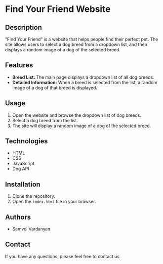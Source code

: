 # Find Your Friend Website

## Description

"Find Your Friend" is a website that helps people find their perfect pet. The site allows users to select a dog breed from a dropdown list, and then displays a random image of a dog of the selected breed.

## Features

- **Breed List:** The main page displays a dropdown list of all dog breeds.
- **Detailed Information:** When a breed is selected from the list, a random image of a dog of that breed is displayed.

## Usage

1. Open the website and browse the dropdown list of dog breeds.
2. Select a dog breed from the list.
3. The site will display a random image of a dog of the selected breed.

## Technologies

- HTML
- CSS
- JavaScript
- Dog API

## Installation

1. Clone the repository.
2. Open the `index.html` file in your browser.

## Authors

- Samvel Vardanyan

## Contact

If you have any questions, please feel free to contact us.